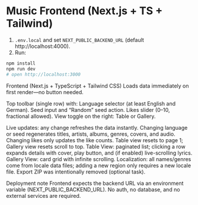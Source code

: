 
# Music Frontend (Next.js + TS + Tailwind)

1) `.env.local` and set `NEXT_PUBLIC_BACKEND_URL` (default http://localhost:4000).
2) Run:
```bash
npm install
npm run dev
# open http://localhost:3000
```
Frontend (Next.js + TypeScript + Tailwind CSS)
Loads data immediately on first render—no button needed.

Top toolbar (single row) with:
        Language selector (at least English and German).
        Seed input and “Random” seed action.
        Likes slider (0–10, fractional allowed).
        View toggle on the right: Table or Gallery.

Live updates: any change refreshes the data instantly.
        Changing language or seed regenerates titles, artists, albums, genres, covers, and audio.
        Changing likes only updates the like counts.
Table view resets to page 1; Gallery view resets scroll to top.
Table View: paginated list; clicking a row expands details with cover, play button, and (if enabled) live-scrolling lyrics.
Gallery View: card grid with infinite scrolling.
Localization: all names/genres come from locale data files; adding a new region only requires a new locale file.
Export ZIP was intentionally removed (optional task).

Deployment note
Frontend expects the backend URL via an environment variable (NEXT_PUBLIC_BACKEND_URL).
No auth, no database, and no external services are required.
